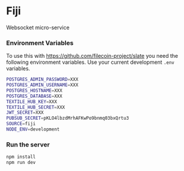 # Fiji

Websocket micro-service

### Environment Variables

To use this with https://github.com/filecoin-project/slate you need the following environment variables. Use your current development `.env` variables.

```sh
POSTGRES_ADMIN_PASSWORD=XXX
POSTGRES_ADMIN_USERNAME=XXX
POSTGRES_HOSTNAME=XXX
POSTGRES_DATABASE=XXX
TEXTILE_HUB_KEY=XXX
TEXTILE_HUB_SECRET=XXX
JWT_SECRET=XXX
PUBSUB_SECRET=pKLO4lbzdMrhAFKwPo9bnmq03bxQrtu3
SOURCE=fiji
NODE_ENV=development
```

### Run the server

```sh
npm install
npm run dev
```
